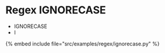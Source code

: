 # Regex IGNORECASE

* IGNORECASE
* I

{% embed include file="src/examples/regex/ignorecase.py" %}


